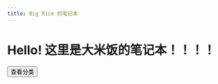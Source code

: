 ```yaml
---
title: Big Rice 的笔记本
---
```


<h1>Hello! 这里是大米饭的笔记本！！！！</h1>

<router-link to="/tag/">
<button>
查看分类
</button>
</router-link>
